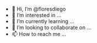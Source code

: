 - 👋 Hi, I’m @floresdiego
- 👀 I’m interested in ...
- 🌱 I’m currently learning ...
- 💞️ I’m looking to collaborate on ...
- 📫 How to reach me ...

<!---
floresdiego/floresdiego is a ✨ special ✨ repository because its `README.md` (this file) appears on your GitHub profile.
You can click the Preview link to take a look at your changes.
--->
